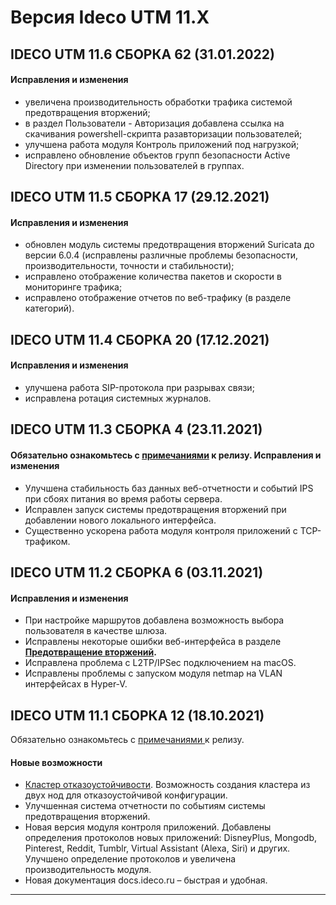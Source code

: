 # Версия Ideco UTM 11.X

## **IDECO UTM 11.6 СБОРКА 62 (31.01.2022)**

#### **Исправления и изменения**

* увеличена производительность обработки трафика системой предотвращения вторжений;
* в раздел Пользователи - Авторизация добавлена ссылка на скачивания powershell-скрипта разавторизации пользователей;
* улучшена работа модуля Контроль приложений под нагрузкой;
* исправлено обновление объектов групп безопасности Active Directory при изменении пользователей в группах.

## **IDECO UTM 11.5 СБОРКА 17 (29.12.2021)**

#### **Исправления и изменения**

* обновлен модуль системы предотвращения вторжений Suricata до версии 6.0.4 (исправлены различные проблемы безопасности, производительности, точности и стабильности);
* исправлено отображение количества пакетов и скорости в мониторинге трафика;
* исправлено отображение отчетов по веб-трафику (в разделе категорий).

## **IDECO UTM 11.4 СБОРКА 20 (17.12.2021)**

#### **Исправления и изменения**

* улучшена работа SIP-протокола при разрывах связи;
* исправлена ротация системных журналов.

## **IDECO UTM 11.3 СБОРКА 4 (23.11.2021)**

#### Обязательно ознакомьтесь с [примечаниями](https://disk.yandex.ru/i/i3qMwQj8YYC5QA) к релизу. **Исправления и изменения**

* Улучшена стабильность баз данных веб-отчетности и событий IPS при сбоях питания во время работы сервера.
* Исправлен запуск системы предотвращения вторжений при добавлении нового локального интерфейса.
* Существенно ускорена работа модуля контроля приложений с TCP-трафиком.

## IDECO UTM 11.2 СБОРКА 6 (03.11.2021)

#### **Исправления и изменения**

* При настройке маршрутов добавлена возможность выбора пользователя в качестве шлюза.
* Исправлены некоторые ошибки веб-интерфейса в разделе [**Предотвращение вторжений**](../settings/access-rules/ips.md)**.**
* Исправлена проблема с L2TP/IPSec подключением на macOS.
* Исправлены проблемы с запуском модуля netmap на VLAN интерфейсах в Hyper-V.

## **IDECO UTM 11.1 СБОРКА 12 (18.10.2021)**

Обязательно ознакомьтесь с [примечаниями ](https://disk.yandex.ru/i/i3qMwQj8YYC5QA)к релизу.

#### Новые возможности

* [Кластер отказоустойчивости](../settings/cluster.md). Возможность создания кластера из двух нод для отказоустойчивой конфигурации.
* Улучшенная система отчетности по событиям системы предотвращения вторжений.
* Новая версия модуля контроля приложений. Добавлены определения протоколов новых приложений: DisneyPlus, Mongodb, Pinterest, Reddit, Tumblr, Virtual Assistant (Alexa, Siri) и других. Улучшено определение протоколов и увеличена производительность модуля.
* Новая документация docs.ideco.ru – быстрая и удобная.

***
